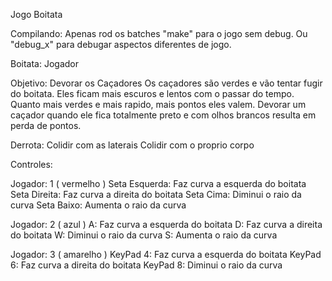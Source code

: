 Jogo Boitata

Compilando:
Apenas rod os batches "make" para o jogo sem debug. Ou "debug_x" para debugar aspectos diferentes de jogo.


Boitata: Jogador

Objetivo: Devorar os Caçadores
Os caçadores são verdes e vão tentar fugir do boitata.
Eles ficam mais escuros e lentos com o passar do tempo.
Quanto mais verdes e mais rapido, mais pontos eles valem.
Devorar um caçador quando ele fica totalmente preto e com olhos brancos resulta em perda de pontos.


Derrota:
Colidir com as laterais
Colidir com o proprio corpo


Controles:

Jogador: 1 ( vermelho )
Seta Esquerda: Faz curva a esquerda do boitata
Seta Direita: Faz curva a direita do boitata
Seta Cima: Diminui o raio da curva
Seta Baixo: Aumenta o raio da curva


Jogador: 2 ( azul )
A: Faz curva a esquerda do boitata
D: Faz curva a direita do boitata
W: Diminui o raio da curva
S: Aumenta o raio da curva


Jogador: 3 ( amarelho )
KeyPad 4: Faz curva a esquerda do boitata
KeyPad 6: Faz curva a direita do boitata
KeyPad 8: Diminui o raio da curva
